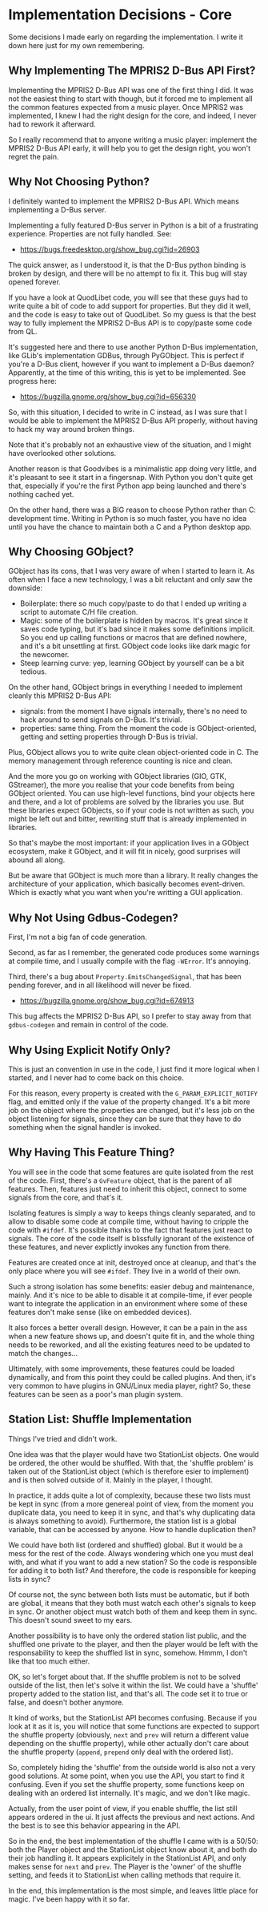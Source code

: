 Implementation Decisions - Core
===============================

Some decisions I made early on regarding the implementation. I write it down
here just for my own remembering.



Why Implementing The MPRIS2 D-Bus API First?
--------------------------------------------

Implementing the MPRIS2 D-Bus API was one of the first thing I did. It was not
the easiest thing to start with though, but it forced me to implement all the
common features expected from a music player. Once MPRIS2 was implemented, I
knew I had the right design for the core, and indeed, I never had to rework it
afterward.

So I really recommend that to anyone writing a music player: implement the
MPRIS2 D-Bus API early, it will help you to get the design right, you won't
regret the pain.



Why Not Choosing Python?
------------------------

I definitely wanted to implement the MPRIS2 D-Bus API. Which means implementing
a D-Bus server.

Implementing a fully featured D-Bus server in Python is a bit of a frustrating
experience. Properties are not fully handled. See:

- <https://bugs.freedesktop.org/show_bug.cgi?id=26903>

The quick answer, as I understood it, is that the D-Bus python binding is
broken by design, and there will be no attempt to fix it. This bug will stay
opened forever.

If you have a look at QuodLibet code, you will see that these guys had to write
quite a bit of code to add support for properties. But they did it well, and
the code is easy to take out of QuodLibet. So my guess is that the best way to
fully implement the MPRIS2 D-Bus API is to copy/paste some code from QL.

It's suggested here and there to use another Python D-Bus implementation, like
GLib's implementation GDBus, through PyGObject. This is perfect if you're a
D-Bus client, however if you want to implement a D-Bus daemon? Apparently, at
the time of this writing, this is yet to be implemented. See progress here:

- <https://bugzilla.gnome.org/show_bug.cgi?id=656330>

So, with this situation, I decided to write in C instead, as I was sure that I
would be able to implement the MPRIS2 D-Bus API properly, without having to
hack my way around broken things.

Note that it's probably not an exhaustive view of the situation, and I might
have overlooked other solutions.

Another reason is that Goodvibes is a minimalistic app doing very little, and
it's pleasant to see it start in a fingersnap. With Python you don't quite get
that, especially if you're the first Python app being launched and there's
nothing cached yet.

On the other hand, there was a BIG reason to choose Python rather than C:
development time. Writing in Python is so much faster, you have no idea until
you have the chance to maintain both a C and a Python desktop app.



Why Choosing GObject?
---------------------

GObject has its cons, that I was very aware of when I started to learn it. As
often when I face a new technology, I was a bit reluctant and only saw the
downside:

- Boilerplate: there so much copy/paste to do that I ended up writing a script
  to automate C/H file creation.
- Magic: some of the boilerplate is hidden by macros. It's great since it saves
  code typing, but it's bad since it makes some definitions implicit. So you
  end up calling functions or macros that are defined nowhere, and it's a bit
  unsettling at first. GObject code looks like dark magic for the newcomer.
- Steep learning curve: yep, learning GObject by yourself can be a bit tedious.

On the other hand, GObject brings in everything I needed to implement cleanly
this MPRIS2 D-Bus API:

- signals: from the moment I have signals internally, there's no need to hack
  around to send signals on D-Bus. It's trivial.
- properties: same thing. From the moment the code is GObject-oriented, getting
  and setting properties through D-Bus is trivial.

Plus, GObject allows you to write quite clean object-oriented code in C. The
memory management through reference counting is nice and clean.

And the more you go on working with GObject libraries (GIO, GTK, GStreamer),
the more you realise that your code benefits from being GObject oriented. You
can use high-level functions, bind your objects here and there, and a lot of
problems are solved by the libraries you use. But these libraries expect
GObjects, so if your code is not written as such, you might be left out and
bitter, rewriting stuff that is already implemented in libraries.

So that's maybe the most important: if your application lives in a GObject
ecosystem, make it GObject, and it will fit in nicely, good surprises will
abound all along.

But be aware that GObject is much more than a library. It really changes the
architecture of your application, which basically becomes event-driven. Which
is exactly what you want when you're writting a GUI application.



Why Not Using Gdbus-Codegen?
----------------------------

First, I'm not a big fan of code generation.

Second, as far as I remember, the generated code produces some warnings at
compile time, and I usually compile with the flag `-WError`. It's annoying.

Third, there's a bug about `Property.EmitsChangedSignal`, that has been pending
forever, and in all likelihood will never be fixed.

- <https://bugzilla.gnome.org/show_bug.cgi?id=674913>

This bug affects the MPRIS2 D-Bus API, so I prefer to stay away from that
`gdbus-codegen` and remain in control of the code.



Why Using Explicit Notify Only?
-------------------------------

This is just an convention in use in the code, I just find it more logical when
I started, and I never had to come back on this choice.

For this reason, every property is created with the `G_PARAM_EXPLICIT_NOTIFY`
flag, and emitted only if the value of the property changed. It's a bit more
job on the object where the properties are changed, but it's less job on the
object listening for signals, since they can be sure that they have to do
something when the signal handler is invoked.



Why Having This Feature Thing?
------------------------------

You will see in the code that some features are quite isolated from the rest of
the code. First, there's a `GvFeature` object, that is the parent of all
features. Then, features just need to inherit this object, connect to some
signals from the core, and that's it.

Isolating features is simply a way to keeps things cleanly separated, and to
allow to disable some code at compile time, without having to cripple the code
with `#ifdef`. It's possible thanks to the fact that features just react to
signals. The core of the code itself is blissfully ignorant of the existence of
these features, and never explictly invokes any function from there.

Features are created once at init, destroyed once at cleanup, and that's the
only place where you will see `#ifdef`. They live in a world of their own.

Such a strong isolation has some benefits: easier debug and maintenance,
mainly. And it's nice to be able to disable it at compile-time, if ever people
want to integrate the application in an environment where some of these
features don't make sense (like on embedded devices).

It also forces a better overall design. However, it can be a pain in the ass
when a new feature shows up, and doesn't quite fit in, and the whole thing
needs to be reworked, and all the existing features need to be updated to match
the changes...

Ultimately, with some improvements, these features could be loaded dynamically,
and from this point they could be called plugins. And then, it's very common to
have plugins in GNU/Linux media player, right? So, these features can be seen
as a poor's man plugin system.



Station List: Shuffle Implementation
------------------------------------

Things I've tried and didn't work.

One idea was that the player would have two StationList objects. One would be
ordered, the other would be shuffled. With that, the 'shuffle problem' is taken
out of the StationList object (which is therefore esier to implement) and is
then solved outside of it. Mainly in the player, I thought.

In practice, it adds quite a lot of complexity, because these two lists must be
kept in sync (from a more genereal point of view, from the moment you duplicate
data, you need to keep it in sync, and that's why duplicating data is always
something to avoid). Furthermore, the station list is a global variable, that
can be accessed by anyone. How to handle duplication then?

We could have both list (ordered and shuffled) global. But it would be a mess
for the rest of the code. Always wondering which one you must deal with, and
what if you want to add a new station? So the code is responsible for adding
it to both list? And therefore, the code is responsible for keeping lists in
sync?

Of course not, the sync between both lists must be automatic, but if both are
global, it means that they both must watch each other's signals to keep in
sync. Or another object must watch both of them and keep them in sync. This
doesn't sound sweet to my ears.

Another possibility is to have only the ordered station list public, and the
shuffled one private to the player, and then the player would be left with the
responsability to keep the shuffled list in sync, somehow. Hmmm, I don't like
that too much either.

OK, so let's forget about that. If the shuffle problem is not to be solved
outside of the list, then let's solve it within the list. We could have a
'shuffle' property added to the station list, and that's all. The code set it
to true or false, and doesn't bother anymore.

It kind of works, but the StationList API becomes confusing. Because if you
look at it as it is, you will notice that some functions are expected to
support the shuffle property (obviously, `next` and `prev` will return a
different value depending on the shuffle property), while other actually don't
care about the shuffle property (`append`, `prepend` only deal with the ordered
list).

So, completely hiding the 'shuffle' from the outside world is also not a very
good solutions. At some point, when you use the API, you start to find it
confusing. Even if you set the shuffle property, some functions keep on dealing
with an ordered list internally. It's magic, and we don't like magic.

Actually, from the user point of view, if you enable shuffle, the list still
appears ordered in the ui. It just affects the previous and next actions. And
the best is to see this behavior appearing in the API.

So in the end, the best implementation of the shuffle I came with is a 50/50:
both the Player object and the StationList object know about it, and both do
their job handling it. It appears explicitely in the StationList API, and only
makes sense for `next` and `prev`. The Player is the 'owner' of the shuffle
setting, and feeds it to StationList when calling methods that require it.

In the end, this implementation is the most simple, and leaves little place for
magic. I've been happy with it so far.
